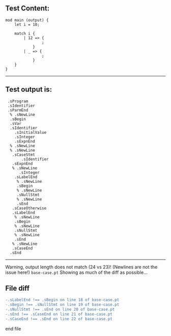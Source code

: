 
Test Content: 
-------------------------
```
mod main (output) {
    let i = 10;

    match i {
        | 12 => {
                ;
            }
        | _ => {
                ;
            }
    }
}
```
------------------------
Test output is: 
-------------------------
```
 .sProgram
 .sIdentifier
 .sParmEnd
  % .sNewLine
  .sBegin
  .sVar
  .sIdentifier
    .sInitialValue
    .sInteger
    .sExpnEnd
  % .sNewLine
  % .sNewLine
   .sCaseStmt
       .sIdentifier
   .sExpnEnd
   % .sNewLine
      .sInteger
    .sLabelEnd
     % .sNewLine
     .sBegin
     % .sNewLine
     .sNullStmt
     % .sNewLine
     .sEnd
   .sCaseOtherwise
   .sLabelEnd
    % .sNewLine
    .sBegin
    % .sNewLine
    .sNullStmt
    % .sNewLine
    .sEnd
   % .sNewLine
   .sCaseEnd
  .sEnd

```
------------------------
Warning, output length does not match (24 vs 23)!  (Newlines are not the issue here!) `base-case.pt`
Showing as much of the diff as possible...

File diff
-------------------------
```diff
-.sLabelEnd !== .sBegin on line 18 of base-case.pt
-.sBegin !== .sNullStmt on line 19 of base-case.pt
-.sNullStmt !== .sEnd on line 20 of base-case.pt
-.sEnd !== .sCaseEnd on line 21 of base-case.pt
-.sCaseEnd !== .sEnd on line 22 of base-case.pt

```
end file
